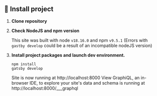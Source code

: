 ## 🚀 Install project

1.  **Clone repository**

2.  **Check NodeJS and npm version**

    This site was built with node `v18.16.0` and npm `v9.5.1`
    (Errors with `gastby develop` could be a result of an incompatible nodeJS version)

3.  **Install project packages and launch dev environment.**

    ```shell
    npm install
    gatsby develop
    ```

    Site is now running at http://localhost:8000
    View GraphiQL, an in-browser IDE, to explore your site's data and schema is running at http://localhost:8000/\_\_\_graphql

